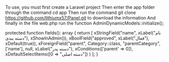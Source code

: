 To use, you must first create a Laravel project
Then enter the app folder through the command cd app
Then run the command  git clone https://github.com/lithiumx57/Panel.git  to download the information
And finally in the file web.php run the function AdminDynamicModels::initialize();

  protected function fields(): array
  {
    return [
      xStringField("name", xLabel("نام دسته بندی"), xShowInAdmin()),
      xBoolField("approved", xLabel("فعال"), xDefault(true)),
      xForeignField("parent", Category::class, "parentCategory", ['name'], null,
        xLabel("دسته پدر"),
        xConditions(['parent' => 0]),
        xDefaultSelectItems([0 => "دسته اصلی"])
      )
    ];
  }
